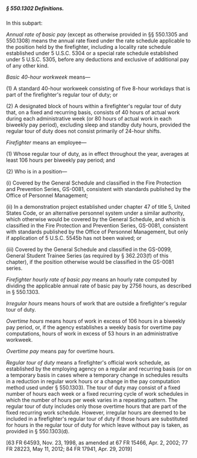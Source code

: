 ##### § 550.1302 Definitions. #####

In this subpart:

*Annual rate of basic pay* (except as otherwise provided in §§ 550.1305 and 550.1308) means the annual rate fixed under the rate schedule applicable to the position held by the firefighter, including a locality rate schedule established under 5 U.S.C. 5304 or a special rate schedule established under 5 U.S.C. 5305, before any deductions and exclusive of additional pay of any other kind.

*Basic 40-hour workweek* means—

(1) A standard 40-hour workweek consisting of five 8-hour workdays that is part of the firefighter's regular tour of duty; or

(2) A designated block of hours within a firefighter's regular tour of duty that, on a fixed and recurring basis, consists of 40 hours of actual work during each administrative week (or 80 hours of actual work in each biweekly pay period), excluding sleep and standby duty hours, provided the regular tour of duty does not consist primarily of 24-hour shifts.

*Firefighter* means an employee—

(1) Whose regular tour of duty, as in effect throughout the year, averages at least 106 hours per biweekly pay period; and

(2) Who is in a position—

(i) Covered by the General Schedule and classified in the Fire Protection and Prevention Series, GS-0081, consistent with standards published by the Office of Personnel Management;

(ii) In a demonstration project established under chapter 47 of title 5, United States Code, or an alternative personnel system under a similar authority, which otherwise would be covered by the General Schedule, and which is classified in the Fire Protection and Prevention Series, GS-0081, consistent with standards published by the Office of Personnel Management, but only if application of 5 U.S.C. 5545b has not been waived; or

(iii) Covered by the General Schedule and classified in the GS-0099, General Student Trainee Series (as required by § 362.203(f) of this chapter), if the position otherwise would be classified in the GS-0081 series.

*Firefighter hourly rate of basic pay* means an hourly rate computed by dividing the applicable annual rate of basic pay by 2756 hours, as described in § 550.1303.

*Irregular hours* means hours of work that are outside a firefighter's regular tour of duty.

*Overtime hours* means hours of work in excess of 106 hours in a biweekly pay period, or, if the agency establishes a weekly basis for overtime pay computations, hours of work in excess of 53 hours in an administrative workweek.

*Overtime pay* means pay for overtime hours.

*Regular tour of duty* means a firefighter's official work schedule, as established by the employing agency on a regular and recurring basis (or on a temporary basis in cases where a temporary change in schedules results in a reduction in regular work hours or a change in the pay computation method used under § 550.1303). The tour of duty may consist of a fixed number of hours each week or a fixed recurring cycle of work schedules in which the number of hours per week varies in a repeating pattern. The regular tour of duty includes only those overtime hours that are part of the fixed recurring work schedule. However, irregular hours are deemed to be included in a firefighter's regular tour of duty if those hours are substituted for hours in the regular tour of duty for which leave without pay is taken, as provided in § 550.1303(d).

[63 FR 64593, Nov. 23, 1998, as amended at 67 FR 15466, Apr. 2, 2002; 77 FR 28223, May 11, 2012; 84 FR 17941, Apr. 29, 2019]